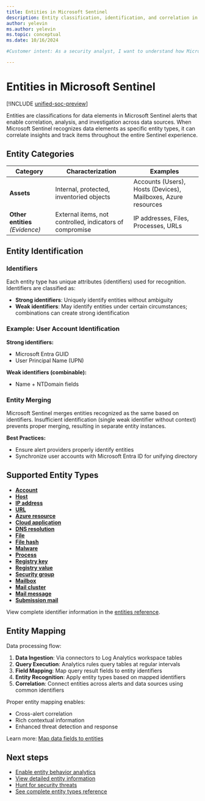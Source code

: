 ```yaml
---
title: Entities in Microsoft Sentinel
description: Entity classification, identification, and correlation in Microsoft Sentinel for enhanced threat detection and investigation.
author: yelevin
ms.author: yelevin
ms.topic: conceptual
ms.date: 10/16/2024

#Customer intent: As a security analyst, I want to understand how Microsoft Sentinel identifies and manages entities so that I can effectively correlate alerts and investigate security threats.

---
```


# Entities in Microsoft Sentinel

[!INCLUDE [unified-soc-preview](includes/unified-soc-preview.md)]

Entities are classifications for data elements in Microsoft Sentinel alerts that enable correlation, analysis, and investigation across data sources. When Microsoft Sentinel recognizes data elements as specific entity types, it can correlate insights and track items throughout the entire Sentinel experience.

## Entity Categories

| Category | Characterization | Examples |
| -------- | --------------- | -------- |
| **Assets** | Internal, protected, inventoried objects | Accounts (Users), Hosts (Devices), Mailboxes, Azure resources |
| **Other entities** *(Evidence)* | External items, not controlled, indicators of compromise | IP addresses, Files, Processes, URLs |

## Entity Identification

### Identifiers

Each entity type has unique attributes (identifiers) used for recognition. Identifiers are classified as:

- **Strong identifiers**: Uniquely identify entities without ambiguity
- **Weak identifiers**: May identify entities under certain circumstances; combinations can create strong identification

### Example: User Account Identification

**Strong identifiers:**
- Microsoft Entra GUID
- User Principal Name (UPN)

**Weak identifiers (combinable):**
- Name + NTDomain fields

### Entity Merging

Microsoft Sentinel merges entities recognized as the same based on identifiers. Insufficient identification (single weak identifier without context) prevents proper merging, resulting in separate entity instances.

**Best Practices:**
- Ensure alert providers properly identify entities
- Synchronize user accounts with Microsoft Entra ID for unifying directory

## Supported Entity Types

- **[Account](entities-reference.md#account)**
- **[Host](entities-reference.md#host)**  
- **[IP address](entities-reference.md#ip)**
- **[URL](entities-reference.md#url)**
- **[Azure resource](entities-reference.md#azure-resource)**
- **[Cloud application](entities-reference.md#cloud-application)**
- **[DNS resolution](entities-reference.md#dns-resolution)**
- **[File](entities-reference.md#file)**
- **[File hash](entities-reference.md#file-hash)**
- **[Malware](entities-reference.md#malware)**
- **[Process](entities-reference.md#process)**
- **[Registry key](entities-reference.md#registry-key)**
- **[Registry value](entities-reference.md#registry-value)**
- **[Security group](entities-reference.md#security-group)**
- **[Mailbox](entities-reference.md#mailbox)**
- **[Mail cluster](entities-reference.md#mail-cluster)**
- **[Mail message](entities-reference.md#mail-message)**
- **[Submission mail](entities-reference.md#submission-mail)**

View complete identifier information in the [entities reference](entities-reference.md).

## Entity Mapping

Data processing flow:
1. **Data Ingestion**: Via connectors to Log Analytics workspace tables
2. **Query Execution**: Analytics rules query tables at regular intervals
3. **Field Mapping**: Map query result fields to entity identifiers
4. **Entity Recognition**: Apply entity types based on mapped identifiers
5. **Correlation**: Connect entities across alerts and data sources using common identifiers

Proper entity mapping enables:
- Cross-alert correlation
- Rich contextual information
- Enhanced threat detection and response

Learn more: [Map data fields to entities](map-data-fields-to-entities.md)

## Next steps

- [Enable entity behavior analytics](./enable-entity-behavior-analytics.md)
- [View detailed entity information](entity-pages.md)
- [Hunt for security threats](./hunting.md)
- [See complete entity types reference](entities-reference.md)
